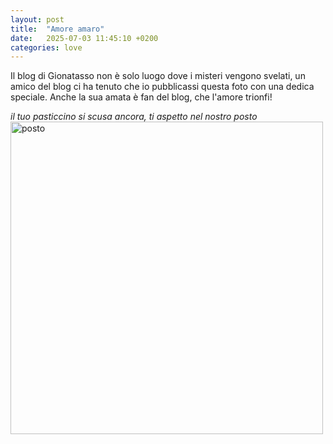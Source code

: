 ```yaml
---
layout: post
title:  "Amore amaro"
date:   2025-07-03 11:45:10 +0200
categories: love
---
```


Il blog di Gionatasso non è solo luogo dove i misteri vengono svelati, un amico del blog ci ha tenuto che io pubblicassi questa foto con una dedica speciale. Anche la sua amata è fan del blog, che l'amore trionfi!


*il tuo pasticcino si scusa ancora, ti aspetto nel nostro posto*
<img src="https://frapiocov.github.io/leggere-morra/assets/images/cuore.jpg" alt="posto" width="500"/>